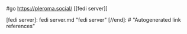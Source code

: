 #go https://pleroma.social/
[[fedi server]]

[//begin]: # "Autogenerated link references for markdown compatibility"
[fedi server]: fedi server.md "fedi server"
[//end]: # "Autogenerated link references"
